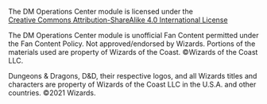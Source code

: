 
<div class="footer">
    <div class="license">
        <p>The DM Operations Center module is licensed under the<br/>
        <a href="http://creativecommons.org/licenses/by-sa/4.0/">Creative Commons Attribution-ShareAlike 4.0 International License</a><p>
    </div>
    <div class="fan-content-policy">
        <p>The DM Operations Center module is unofficial Fan Content permitted under the Fan Content Policy. Not approved/endorsed by Wizards. Portions of the materials used are property of Wizards of the Coast. ©Wizards of the Coast LLC.</P>
        <p>Dungeons & Dragons, D&D, their respective logos, and all Wizards titles and characters are property of Wizards of the Coast LLC in the U.S.A. and other countries. ©2021 Wizards.</p>
    </div>
</div>